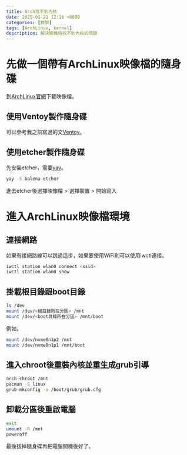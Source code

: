 ```yaml
---
title: Arch找不到內核
date: 2025-01-21 12:16 +0800
categories: [教學]
tags: [ArchLinux, kernel]
description: 解決開機時找不到內核的問題
---
```


# 先做一個帶有ArchLinux映像檔的隨身碟
到[ArchLinux官網](https://archlinux.org/download/)下載映像檔。 <br>

## 使用Ventoy製作隨身碟
可以參考我之前寫過的文[Ventoy](/posts/Ventoy)。 <br>

## 使用etcher製作隨身碟
先安裝etcher，需要[yay](/posts/Yay)。 <br>
```bash
yay -S balena-etcher
```

進去etcher後選擇映像檔 > 選擇裝置 > 開始寫入 <br>

# 進入ArchLinux映像檔環境
## 連接網路
如果有接網路線可以跳過這步，如果要使用WiFi則可以使用iwctl連接。 <br>
```bash
iwctl station wlan0 connect <ssid>
iwctl station wlan0 show
```

## 掛載根目錄跟boot目錄
```bash
ls /dev
mount /dev/<根目錄所在分區> /mnt
mount /dev/<boot目錄所在分區> /mnt/boot
```

例如。 <br>
```bash
mount /dev/nvme0n1p2 /mnt
mount /dev/nvme0n1p1 /mnt/boot
```

## 進入chroot後重裝內核並重生成grub引導
```bash
arch-chroot /mnt
pacman -S linux
grub-mkconfig -o /boot/grub/grub.cfg
```

## 卸載分區後重啟電腦
```bash
exit
umount -R /mnt
poweroff
```

最後拔掉隨身碟再把電腦開機後好了。 <br>
